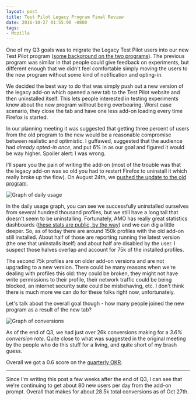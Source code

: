 ```yaml
---
layout: post
title: Test Pilot Legacy Program Final Review
date: 2016-10-27 01:55:00 -0800
tags:
- Mozilla
---
```


One of my Q3 goals was to migrate the Legacy Test Pilot users into our new
Test Pilot program ([some background on the two programs][1]).  The previous
program was similar in that people could give feedback on experiments, but
different enough that we didn't feel comfortable simply moving the users to the
new program without some kind of notification and opting-in.

We decided the best way to do that was simply push out a new version of the
legacy add-on which opened a new tab to the Test Pilot website and then
uninstalled itself.  This lets people interested in testing experiments know
about the new program without being overbearing.  Worst case scenario, they
close the tab and have one less add-on loading every time Firefox is started.

In our planning meeting it was suggested that getting three percent of users
from the old program to the new would be a reasonable compromise between
realistic and optimistic.  I guffawed, suggested that the audience had *already
opted-in once*, and put 6% in as our goal and figured it would be way higher.
Spoiler alert: I was wrong.

I'll spare you the pain of writing the add-on (most of the trouble was that the
legacy add-on was so old you had to restart Firefox to uninstall it which really
broke up the flow).  On August 24th, we [pushed the update to the old program][2].

<img src="{{ site.baseurl }}/assets/img/2016-testpilot-adu.png" title="Graph of daily usage" />

In the daily usage graph, you can see we successfully uninstalled ourselves from
several hundred thousand profiles, but we still have a long tail that doesn't
seem to be uninstalling.  Fortunately, AMO has really great statistics
dashboards ([these stats are public, by the way][3]) and we can dig a little
deeper.  So, as of today there are around 150k profiles with the old add-on
still installed.  About half of those are reporting running the latest version
(the one that uninstalls itself) and about half are disabled by the user.  I
suspect those halves overlap and account for 75k of the installed profiles.

The second 75k profiles are on older add-on versions and are not upgrading to a
new version.  There could be many reasons when we're dealing with profiles this
old: they could be broken, they might not have write permissions to their
profile, their network traffic could be being blocked, an internet security
suite could be misbehaving, etc.  I don't think there is much more we can do
for these folks right now, unfortunately.

Let's talk about the overall goal though - how many people joined the new
program as a result of the new tab?

<img src="{{ site.baseurl }}/assets/img/2016-testpilot-conversions.png" title="Graph of conversions" />

As of the end of Q3, we had just over 26k conversions making for a *3.6%
conversion rate*.  Quite close to what was suggested in the original meeting by
the people who do this stuff for a living, and quite short of my brash guess.

Overall we got a 0.6 score on the [quarterly OKR][4].

----------

Since I'm writing this post a few weeks after the end of Q3, I can see that
we're continuing to get about 80 new users per day from the add-on prompt.
Overall that makes for about 28.5k total conversions as of Oct 27th.



[1]: http://micropipes.com/blog/2016/01/27/meet-the-new-test-pilot/
[2]: http://micropipes.com/blog/2016/08/24/time-to-upgrade-from-test-pilot-to-test-pilot/
[3]: https://addons.mozilla.org/en-US/firefox/addon/test-pilot/statistics/
[4]: https://wiki.mozilla.org/Test_Pilot/2016Q3
